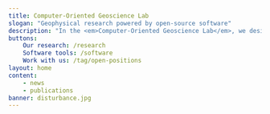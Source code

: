 ```yaml
---
title: Computer-Oriented Geoscience Lab
slogan: "Geophysical research powered by open-source software"
description: "In the <em>Computer-Oriented Geoscience Lab</em>, we design computational methods for geophysical data processing, forward modeling, and inversion. <b>Source code included.</b>"
buttons:
    Our research: /research
    Software tools: /software
    Work with us: /tag/open-positions
layout: home
content:
    - news
    - publications
banner: disturbance.jpg
---
```


